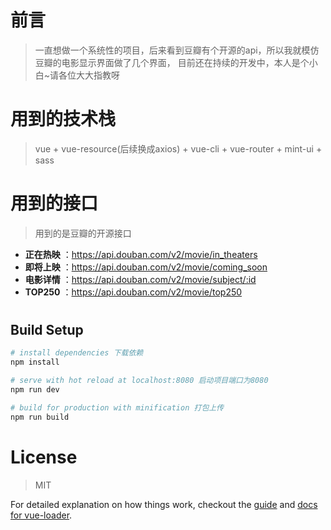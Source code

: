 # 前言

 > 一直想做一个系统性的项目，后来看到豆瓣有个开源的api，所以我就模仿豆瓣的电影显示界面做了几个界面， 目前还在持续的开发中，本人是个小白~请各位大大指教呀

# 用到的技术栈
 > vue + vue-resource(后续换成axios) + vue-cli + vue-router + mint-ui + sass

# 用到的接口
 > 用到的是豆瓣的开源接口
- **正在热映** ：https://api.douban.com/v2/movie/in_theaters
- **即将上映** ：https://api.douban.com/v2/movie/coming_soon
- **电影详情** ：https://api.douban.com/v2/movie/subject/:id
- **TOP250** ：https://api.douban.com/v2/movie/top250


#


## Build Setup

``` bash
# install dependencies 下载依赖
npm install

# serve with hot reload at localhost:8080 启动项目端口为8080
npm run dev

# build for production with minification 打包上传
npm run build
```
# License
> MIT

For detailed explanation on how things work, checkout the [guide](http://vuejs-templates.github.io/webpack/) and [docs for vue-loader](http://vuejs.github.io/vue-loader).


